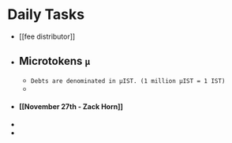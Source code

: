# Daily Tasks
- [[fee distributor]]
- ## Microtokens `µ`
	- `Debts are denominated in µIST. (1 million µIST = 1 IST)`
	-
- #### [[November 27th - Zack Horn]]
-
-